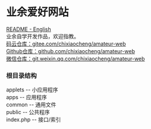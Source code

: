 # 业余爱好网站
[README - English](README.md)  
业余自学开发作品，欢迎指教。  
[码云仓库：gitee.com/chixiaocheng/amateur-web](https://gitee.com/chixiaocheng/amateur-web)  
[Github仓库：github.com/chixiaocheng/amateur-web](https://gitee.com/chixiaocheng/amateur-web)  
[微信仓库：git.weixin.qq.com/chixiaocheng/amateur-web](https://git.weixin.qq.com/chixiaocheng/amateur-web)  

### 根目录结构
applets -- 小应用程序  
apps -- 应用程序  
common -- 通用文件  
public -- 公共程序  
index.php -- 接口/索引  

